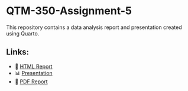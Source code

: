 # QTM-350-Assignment-5

This repository contains a data analysis report and presentation created using Quarto.

## Links:
- 📄 [HTML Report]([docs/Assignment5.html](https://raw.githack.com/Minjoo22/QTM-350-Assignment-5/refs/heads/main/docs/Assignment5.html))
- 📊 [Presentation](docs/presentation.html)
- 📜 [PDF Report](Assignment5.pdf)
